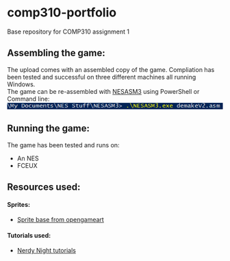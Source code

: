 # comp310-portfolio
Base repository for COMP310 assignment 1

## Assembling the game:
The upload comes with an assembled copy of the game. Compliation has been tested and successful on three different machines all running Windows.  
The game can be re-assembled with [NESASM3](http://www.nespowerpak.com/nesasm/) using PowerShell or Command line:  
![Assemble](https://raw.githubusercontent.com/MaddieK19/comp310-portfolio/master/Images%20for%20Readme/Recomplile.PNG)

## Running the game:
The game has been tested and runs on:
* An NES
* FCEUX

## Resources used:
#### Sprites:
* [Sprite base from opengameart](https://opengameart.org/content/witch-bluehat-girl-and-kittens-plaformer)    

#### Tutorials used:
* [Nerdy Night tutorials](https://taywee.github.io/NerdyNights/)  
